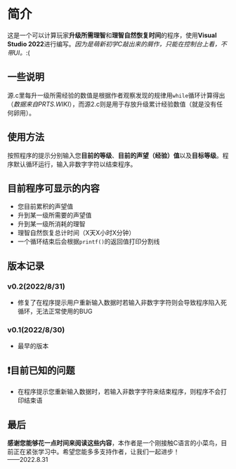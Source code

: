 # 简介
这是一个可以计算玩家**升级所需理智**和**理智自然恢复时间**的程序，使用**Visual Studio 2022**进行编写。*因为是萌新初学C敲出来的屑作，只能在控制台上看，不带UI。*:(
## 一些说明
源.c里每升一级所需经验的数值是根据作者观察发现的规律用`while`循环计算得出（*数据来自PRTS.WIKI*），而源2.c则是用于存放升级累计经验数值（就是没有任何卵用）。
## 使用方法
按照程序的提示分别输入您**目前的等级**、**目前的声望（经验）值**以及**目标等级**。程序默认循环运行，输入非数字字符以结束程序。
## 目前程序可显示的内容
* 您目前累积的声望值
* 升到某一级所需要的声望值
* 升到某一级所消耗的理智
* 理智自然恢复总计时间（X天X小时X分钟）
* 一个循环结束后会根据`printf()`的返回值打印分割线
## 版本记录
### v0.2(2022/8/31)
* 修复了在程序提示用户重新输入数据时若输入非数字字符则会导致程序陷入死循环，无法正常使用的BUG
### v0.1(2022/8/30)
* 最早的版本
## :heavy_exclamation_mark:目前已知的问题
* 在程序提示您重新输入数据时，若输入非数字字符来结束程序，则程序不会打印结束语
## 最后
**感谢您能够花一点时间来阅读这些内容**，本作者是一个刚接触C语言的小菜鸟，目前正在紧张学习中。希望您能多多支持作者，让我们一起进步！  
——2022.8.31
